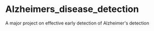 # Alzheimers_disease_detection
A major project on effective early detection of Alzheimer's detection
